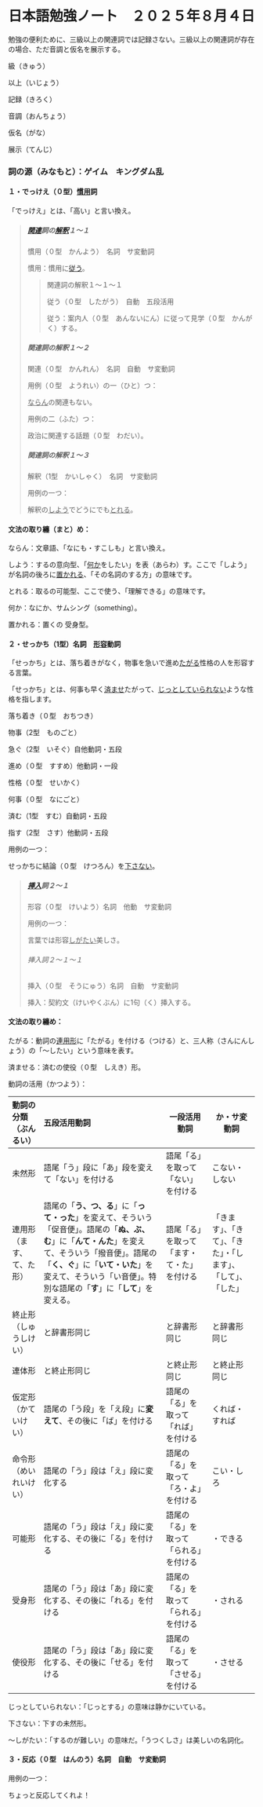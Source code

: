 # 日本語勉強ノート　２０２５年８月４日

勉強の便利ために、三級以上の関連詞では記録さない。三級以上の関連詞が存在の場合、ただ音調と仮名を展示する。

級（きゅう）

以上（いじょう）

記録（きろく）

音調（おんちょう）

仮名（がな）

展示（てんじ）

### 詞の源（みなもと）：ゲイム　キングダム乱

#### １・でっけえ（０型）[慣用](#kanyou)詞

「でっけえ」とは、「高い」と言い換え。

> ##### <span id="kanyou"> </span>[関連](#kanren)詞の[解釈](#kaishaku)１～１
>
> 慣用（０型　かんよう）　名詞　サ変動詞
>
> 慣用：慣用に[従う](#shidagau)。
>
> > <span id="shidagau"> </span>関連詞の解釈１～１～１
> >
> > 従う（０型　したがう）　自動　五段活用
> >
> > 従う：案内人（０型　あんないにん）に従って見学（０型　かんがく）する。
>
> ##### <span id="kanren"> </span>関連詞の解釈１～２
>
> 関連（０型　かんれん）　名詞　自動　サ変動詞
>
> 用例（０型　ようれい）の一（ひと）つ：
>
> <u>ならん</u>の関連もない。
>
> 用例の二（ふた）つ：
>
> 政治に関連する話題（０型　わだい）。
>
> ##### <span id="kaishaku"> </span>関連詞の解釈１～３
>
> 解釈（1型　かいしゃく）　名詞　サ変動詞
>
> 用例の一つ：
>
> 解釈の<u>しよう</u>でどうにでも<u>とれる</u>。

#### 文法の取り纏（まと）め：

ならん：文章語、「なにも・すこしも」と言い換え。

しよう：するの意向型、「<u>何か</u>をしたい」を表（あらわ）す。ここで「しよう」が名詞の後ろに<u>置かれる</u>、「その名詞のする方」の意味です。

とれる：取るの可能型、ここで使う、「理解できる」の意味です。

何か：なにか、サムシング（something）。

置かれる：置くの 受身型。

#### ２・せっかち（1型）名詞　[形容](#keiyou)動詞　

「せっかち」とは、落ち着きがなく，物事を急いで進め<u>たがる</u>性格の人を形容する言葉。

「せっかち」とは、何事も早く<u>済ませ</u>たがって</u>、<u>じっとしていられない</u>ような性格を指します。

落ち着き（０型　おちつき）

物事（2型　ものごと）

急ぐ（2型　いそぐ）自他動詞・五段

進め（０型　すすめ）他動詞・一段

性格（０型　せいかく）

何事（０型　なにごと）

済む（1型　すむ）自動詞・五段

指す（2型　さす）他動詞・五段

用例の一つ：

せっかちに結論（０型　けつろん）を<u>下さない</u>。

> ##### <span id="keiyou"> </span>[挿入](#sounyuu)詞２～１
>
> 形容（０型　けいよう）名詞　他動　サ変動詞
>
> 用例の一つ：
>
> 言葉では形容<u>しがたい</u>美しさ。
>
> ###### <span id="sounyuu"> </span>挿入詞２～１～１
>
> 挿入（０型　そうにゅう）名詞　自動　サ変動詞
>
> 挿入：契約文（けいやくぶん）に1句（く）挿入する。

#### 文法の取り纏め：

たがる：動詞の<u>連用形</u>に「たがる」を付ける（つける）と、三人称（さんにんしょう）の「～したい」という意味を表す。

済ませる：済むの使役（０型　しえき）形。

動詞の活用（かつよう）：

| 動詞の分類（ぶんるい）   | 五段活用動詞                                                 | 一段活用動詞                               | か・サ変動詞                                                 |
| :----------------------- | :----------------------------------------------------------- | ------------------------------------------ | ------------------------------------------------------------ |
| 未然形                   | 語尾「う」段に「あ」段を変えて「ない」を付ける               | 語尾「る」を取って「ない」を付ける         | こない・しない                                               |
| 連用形（ます、て、た形） | 語尾の「**う、つ、る**」に「**って・った**」を変えて、そういう「促音便」。語尾の「**ぬ、ぶ、む**」に「**んて・んた**」を変えて、そういう「撥音便」。語尾の「**く、ぐ**」に「**いて・いた**」を変えて、そういう「い音便」。特別な語尾の「**す**」に「**して**」を変える。 | 語尾「る」を取って「ます・て・た」を付ける | 「きます」、「きて」、「きた」・「します」、「して」、「した」 |
| 終止形（しゅうしけい）   | と辞書形同じ                                                 | と辞書形同じ                               | と辞書形同じ                                                 |
| 連体形                   | と終止形同じ                                                 | と終止形同じ                               | と終止形同じ                                                 |
| 仮定形（かていけい）     | 語尾の「う段」を「え段」に**変えて**、その後に「ば」を付ける | 語尾の「る」を取って「れば」を付ける       | くれば・すれば                                               |
| 命令形（めいれいけい）   | 語尾の「う」段は「え」段に変化する                           | 語尾の「る」を取って「ろ・よ」を付ける     | こい・しろ                                                   |
| 可能形                   | 語尾の「う」段は「え」段に変化する、その後に「る」を付ける   | 語尾の「る」を取って「られる」を付ける     | ・できる                                                     |
| 受身形                   | 語尾の「う」段は「あ」段に変化する、その後に「れる」を付ける | 語尾の「る」を取って「られる」を付ける     | ・される                                                     |
| 使役形                   | 語尾の「う」段は「あ」段に変化する、その後に「せる」を付ける | 語尾の「る」を取って「させる」を付ける     | ・させる                                                     |

じっとしていられない：「じっとする」の意味は静かにいている。

下さない：下すの未然形。

～しがたい：「するのが難しい」の意味だ。「うつくしさ」は美しいの名詞化。

#### ３・反応（０型　はんのう）名詞　自動　サ変動詞

用例の一つ：

ちょっと反応してくれよ！

